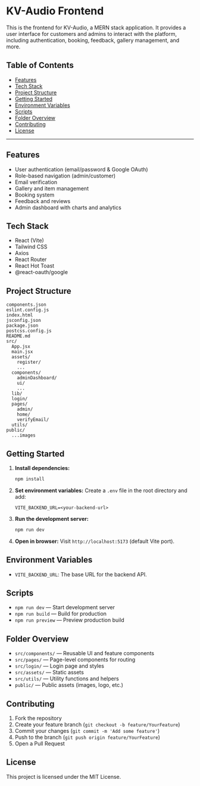 # KV-Audio Frontend

This is the frontend for KV-Audio, a MERN stack application. It provides a user interface for customers and admins to interact with the platform, including authentication, booking, feedback, gallery management, and more.

## Table of Contents
- [Features](#features)
- [Tech Stack](#tech-stack)
- [Project Structure](#project-structure)
- [Getting Started](#getting-started)
- [Environment Variables](#environment-variables)
- [Scripts](#scripts)
- [Folder Overview](#folder-overview)
- [Contributing](#contributing)
- [License](#license)

---

## Features
- User authentication (email/password & Google OAuth)
- Role-based navigation (admin/customer)
- Email verification
- Gallery and item management
- Booking system
- Feedback and reviews
- Admin dashboard with charts and analytics

## Tech Stack
- React (Vite)
- Tailwind CSS
- Axios
- React Router
- React Hot Toast
- @react-oauth/google

## Project Structure
```
components.json
eslint.config.js
index.html
jsconfig.json
package.json
postcss.config.js
README.md
src/
  App.jsx
  main.jsx
  assets/
    register/
    ...
  components/
    adminDashboard/
    ui/
    ...
  lib/
  login/
  pages/
    admin/
    home/
    verifyEmail/
  utils/
public/
  ...images
```

## Getting Started
1. **Install dependencies:**
   ```powershell
   npm install
   ```
2. **Set environment variables:**
   Create a `.env` file in the root directory and add:
   ```env
   VITE_BACKEND_URL=<your-backend-url>
   ```
3. **Run the development server:**
   ```powershell
   npm run dev
   ```
4. **Open in browser:**
   Visit `http://localhost:5173` (default Vite port).

## Environment Variables
- `VITE_BACKEND_URL`: The base URL for the backend API.

## Scripts
- `npm run dev` — Start development server
- `npm run build` — Build for production
- `npm run preview` — Preview production build

## Folder Overview
- `src/components/` — Reusable UI and feature components
- `src/pages/` — Page-level components for routing
- `src/login/` — Login page and styles
- `src/assets/` — Static assets
- `src/utils/` — Utility functions and helpers
- `public/` — Public assets (images, logo, etc.)

## Contributing
1. Fork the repository
2. Create your feature branch (`git checkout -b feature/YourFeature`)
3. Commit your changes (`git commit -m 'Add some feature'`)
4. Push to the branch (`git push origin feature/YourFeature`)
5. Open a Pull Request

## License
This project is licensed under the MIT License.
